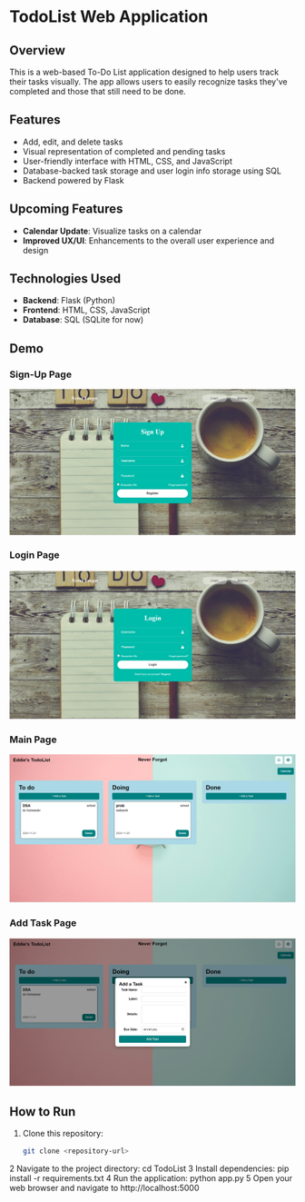 # TodoList Web Application

## Overview

This is a web-based To-Do List application designed to help users track their tasks visually. The app allows users to easily recognize tasks they've completed and those that still need to be done.

## Features

- Add, edit, and delete tasks
- Visual representation of completed and pending tasks
- User-friendly interface with HTML, CSS, and JavaScript
- Database-backed task storage and user login info storage using SQL
- Backend powered by Flask

## Upcoming Features

- **Calendar Update**: Visualize tasks on a calendar
- **Improved UX/UI**: Enhancements to the overall user experience and design

## Technologies Used

- **Backend**: Flask (Python)
- **Frontend**: HTML, CSS, JavaScript
- **Database**: SQL (SQLite for now)

## Demo

### Sign-Up Page
![Sign-Up Page](Signup.png)

### Login Page
![Login Page](login.png)

### Main Page
![Main Page](main.png)

### Add Task Page
![Add Task Page](add%20task.png)

## How to Run

1. Clone this repository:
   ```bash
   git clone <repository-url>
2 Navigate to the project directory:
   cd TodoList
3 Install dependencies:
   pip install -r requirements.txt
4 Run the application:
   python app.py
5 Open your web browser and navigate to http://localhost:5000
